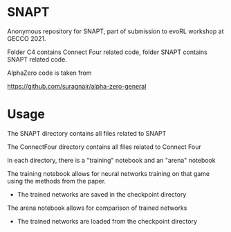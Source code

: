 # SNAPT

Anonymous repository for SNAPT, part of submission to evoRL workshop at GECCO 2021.

Folder C4 contains Connect Four related code, folder SNAPT contains SNAPT related code.

AlphaZero code is taken from 

https://github.com/suragnair/alpha-zero-general


# Usage

The SNAPT directory contains all files related to SNAPT

The ConnectFour directory contains all files related to Connect Four

In each directory, there is a "training" notebook and an "arena" notebook

The training notebook allows for neural networks training on that game using the methods from the paper.
  - The trained networks are saved in the checkpoint directory

The arena notebook allows for comparison of trained networks
  - The trained networks are loaded from the checkpoint directory
